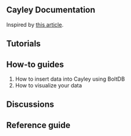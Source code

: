 ## Cayley Documentation

Inspired by [this article](https://www.divio.com/en/blog/documentation/).

## Tutorials

## How-to guides
1. How to insert data into Cayley using BoltDB
1. How to visualize your data

## Discussions

## Reference guide
